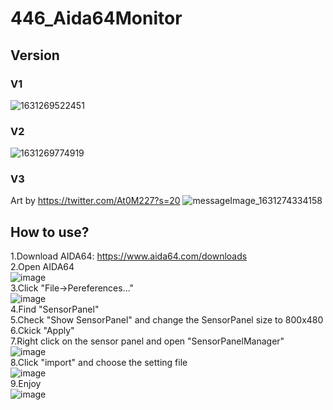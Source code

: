 # 446_Aida64Monitor
## Version
### V1
![1631269522451](https://user-images.githubusercontent.com/42707843/132850693-86c7cd4b-1470-43c7-a4a9-f4cff560b95b.jpg)
### V2
![1631269774919](https://user-images.githubusercontent.com/42707843/132850710-60fdf2a5-3c02-48ac-b185-9d2a8ac8f1e3.jpg)
### V3
Art by https://twitter.com/At0M227?s=20
![messageImage_1631274334158](https://user-images.githubusercontent.com/42707843/132850723-2411e856-95a9-4221-893e-0eedbf8355b5.jpg)
## How to use?
1.Download AIDA64: https://www.aida64.com/downloads  
2.Open AIDA64  
![image](https://user-images.githubusercontent.com/42707843/132869129-a3cc4e6c-865d-4996-9412-e2fe4dd7c1c6.png)  
3.Click "File->Pereferences..."  
![image](https://user-images.githubusercontent.com/42707843/132869652-64482b5f-5c9c-4b1a-a161-50805d0907ce.png)  
4.Find "SensorPanel"  
5.Check "Show SensorPanel" and change the SensorPanel size to 800x480  
6.Ckick "Apply"  
7.Right click on the sensor panel and open "SensorPanelManager"  
![image](https://user-images.githubusercontent.com/42707843/132870173-2d5d0d3f-6780-4979-91b0-9ded2a899f76.png)  
8.Click "import" and choose the setting file  
![image](https://user-images.githubusercontent.com/42707843/132870326-2f5af316-16a3-4cf7-bd2a-152c0e6ce298.png)  
9.Enjoy  
![image](https://user-images.githubusercontent.com/42707843/132870403-05a87804-7ba3-4067-9d1d-45076ef90f74.png)  

